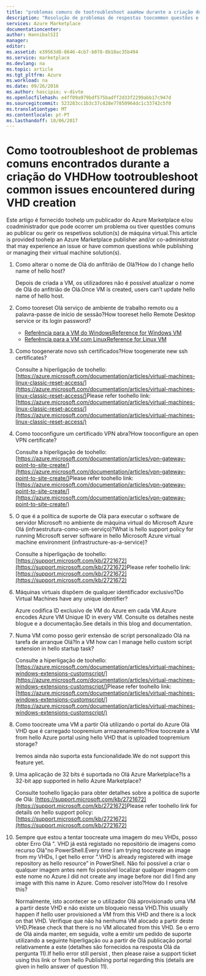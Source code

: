 ```yaml
---
title: "problemas comuns de tootroubleshoot aaaHow durante a criação do VHD | Microsoft Docs"
description: "Resolução de problemas de respostas toocommon questões e problemas durante a criação do VHD."
services: Azure Marketplace
documentationcenter: 
author: HannibalSII
manager: 
editor: 
ms.assetid: e39563d8-8646-4cb7-b078-8b10ac35b494
ms.service: marketplace
ms.devlang: na
ms.topic: article
ms.tgt_pltfrm: Azure
ms.workload: na
ms.date: 09/26/2016
ms.author: hascipio; v-divte
ms.openlocfilehash: e4ff09a979bdf575badff2d33f2299abb17c947d
ms.sourcegitcommit: 523283cc1b3c37c428e77850964dc1c33742c5f0
ms.translationtype: MT
ms.contentlocale: pt-PT
ms.lasthandoff: 10/06/2017
---
```

# <a name="how-tootroubleshoot-common-issues-encountered-during-vhd-creation"></a><span data-ttu-id="d3339-103">Como tootroubleshoot de problemas comuns encontrados durante a criação do VHD</span><span class="sxs-lookup"><span data-stu-id="d3339-103">How tootroubleshoot common issues encountered during VHD creation</span></span>
<span data-ttu-id="d3339-104">Este artigo é fornecido toohelp um publicador do Azure Marketplace e/ou coadministrador que pode ocorrer um problema ou tiver questões comuns ao publicar ou gerir os respetivos solution(s) de máquina virtual.</span><span class="sxs-lookup"><span data-stu-id="d3339-104">This article is provided toohelp an Azure Marketplace publisher and/or co-administrator that may experience an issue or have common questions while publishing or managing their virtual machine solution(s).</span></span>

1. <span data-ttu-id="d3339-105">Como alterar o nome de Olá do anfitrião de Olá?</span><span class="sxs-lookup"><span data-stu-id="d3339-105">How do I change hello name of hello host?</span></span>
   
    <span data-ttu-id="d3339-106">Depois de criada a VM, os utilizadores não é possível atualizar o nome de Olá do anfitrião de Olá.</span><span class="sxs-lookup"><span data-stu-id="d3339-106">Once VM is created, users can’t update hello name of hello host.</span></span>
2. <span data-ttu-id="d3339-107">Como tooreset Olá serviço de ambiente de trabalho remoto ou a palavra-passe de início de sessão?</span><span class="sxs-lookup"><span data-stu-id="d3339-107">How tooreset hello Remote Desktop service or its login password?</span></span>
   
   * [<span data-ttu-id="d3339-108">Referência para a VM do Windows</span><span class="sxs-lookup"><span data-stu-id="d3339-108">Reference for Windows VM</span></span>](https://azure.microsoft.com/documentation/articles/virtual-machines-windows-reset-rdp/)
   * [<span data-ttu-id="d3339-109">Referência para a VM com Linux</span><span class="sxs-lookup"><span data-stu-id="d3339-109">Reference for Linux VM</span></span>](https://azure.microsoft.com/documentation/articles/virtual-machines-linux-classic-reset-access/)
3. <span data-ttu-id="d3339-110">Como toogenerate novo ssh certificados?</span><span class="sxs-lookup"><span data-stu-id="d3339-110">How toogenerate new ssh certificates?</span></span>
   
   <span data-ttu-id="d3339-111">Consulte a hiperligação de toohello: [https://azure.microsoft.com/documentation/articles/virtual-machines-linux-classic-reset-access/](https://azure.microsoft.com/documentation/articles/virtual-machines-linux-classic-reset-access/)</span><span class="sxs-lookup"><span data-stu-id="d3339-111">Please refer toohello link: [https://azure.microsoft.com/documentation/articles/virtual-machines-linux-classic-reset-access/](https://azure.microsoft.com/documentation/articles/virtual-machines-linux-classic-reset-access/)</span></span>
4. <span data-ttu-id="d3339-112">Como tooconfigure um certificado VPN abra?</span><span class="sxs-lookup"><span data-stu-id="d3339-112">How tooconfigure an open VPN certificate?</span></span>
   
   <span data-ttu-id="d3339-113">Consulte a hiperligação de toohello: [https://azure.microsoft.com/documentation/articles/vpn-gateway-point-to-site-create/](https://azure.microsoft.com/documentation/articles/vpn-gateway-point-to-site-create/)</span><span class="sxs-lookup"><span data-stu-id="d3339-113">Please refer toohello link: [https://azure.microsoft.com/documentation/articles/vpn-gateway-point-to-site-create/](https://azure.microsoft.com/documentation/articles/vpn-gateway-point-to-site-create/)</span></span>
5. <span data-ttu-id="d3339-114">O que é a política de suporte de Olá para executar o software de servidor Microsoft no ambiente de máquina virtual do Microsoft Azure Olá (infraestrutura-como-um-serviço)?</span><span class="sxs-lookup"><span data-stu-id="d3339-114">What is hello support policy for running Microsoft server software in hello Microsoft Azure virtual machine environment (infrastructure-as-a-service)?</span></span>
   
   <span data-ttu-id="d3339-115">Consulte a hiperligação de toohello: [https://support.microsoft.com/kb/2721672](https://support.microsoft.com/kb/2721672)</span><span class="sxs-lookup"><span data-stu-id="d3339-115">Please refer toohello link: [https://support.microsoft.com/kb/2721672](https://support.microsoft.com/kb/2721672)</span></span>
6. <span data-ttu-id="d3339-116">Máquinas virtuais dispõem de qualquer identificador exclusivo?</span><span class="sxs-lookup"><span data-stu-id="d3339-116">Do Virtual Machines have any unique identifier?</span></span>
   
   <span data-ttu-id="d3339-117">Azure codifica ID exclusivo de VM do Azure em cada VM.</span><span class="sxs-lookup"><span data-stu-id="d3339-117">Azure encodes Azure VM Unique ID in every VM.</span></span> <span data-ttu-id="d3339-118">Consulte os detalhes neste blogue e a documentação.</span><span class="sxs-lookup"><span data-stu-id="d3339-118">See details in this blog and documentation.</span></span>
7. <span data-ttu-id="d3339-119">Numa VM como posso gerir extensão de script personalizado Olá na tarefa de arranque Olá?</span><span class="sxs-lookup"><span data-stu-id="d3339-119">In a VM how can I manage hello custom script extension in hello startup task?</span></span>
   
   <span data-ttu-id="d3339-120">Consulte a hiperligação de toohello: [https://azure.microsoft.com/documentation/articles/virtual-machines-windows-extensions-customscript/](https://azure.microsoft.com/documentation/articles/virtual-machines-windows-extensions-customscript/)</span><span class="sxs-lookup"><span data-stu-id="d3339-120">Please refer toohello link: [https://azure.microsoft.com/documentation/articles/virtual-machines-windows-extensions-customscript/](https://azure.microsoft.com/documentation/articles/virtual-machines-windows-extensions-customscript/)</span></span>
8. <span data-ttu-id="d3339-121">Como toocreate uma VM a partir Olá utilizando o portal do Azure Olá VHD que é carregado toopremium armazenamento?</span><span class="sxs-lookup"><span data-stu-id="d3339-121">How toocreate a VM from hello Azure portal using hello VHD that is uploaded toopremium storage?</span></span>
   
   <span data-ttu-id="d3339-122">Iremos ainda não suporta esta funcionalidade.</span><span class="sxs-lookup"><span data-stu-id="d3339-122">We do not support this feature yet.</span></span>
9. <span data-ttu-id="d3339-123">Uma aplicação de 32 bits é suportada no Olá Azure Marketplace?</span><span class="sxs-lookup"><span data-stu-id="d3339-123">Is a 32-bit app supported in hello Azure Marketplace?</span></span>
   
   <span data-ttu-id="d3339-124">Consulte toohello ligação para obter detalhes sobre a política de suporte de Olá: [https://support.microsoft.com/kb/2721672](https://support.microsoft.com/kb/2721672)</span><span class="sxs-lookup"><span data-stu-id="d3339-124">Please refer toohello link for details on hello support policy: [https://support.microsoft.com/kb/2721672](https://support.microsoft.com/kb/2721672)</span></span>
10. <span data-ttu-id="d3339-125">Sempre que estou a tentar toocreate uma imagem do meu VHDs, posso obter Erro Olá ". VHD já está registado no repositório de imagens como recurso Olá"no PowerShell.</span><span class="sxs-lookup"><span data-stu-id="d3339-125">Every time I am trying toocreate an image from my VHDs, I get hello error “.VHD is already registered with image repository as hello resource” in PowerShell.</span></span> <span data-ttu-id="d3339-126">Não foi possível a criar o qualquer imagem antes nem foi possível localizar qualquer imagem com este nome no Azure.</span><span class="sxs-lookup"><span data-stu-id="d3339-126">I did not create any image before nor did I find any image with this name in Azure.</span></span> <span data-ttu-id="d3339-127">Como resolver isto?</span><span class="sxs-lookup"><span data-stu-id="d3339-127">How do I resolve this?</span></span>
    
    <span data-ttu-id="d3339-128">Normalmente, isto acontecer se o utilizador Olá aprovisionado uma VM a partir deste VHD e não existe um bloqueio nessa VHD.</span><span class="sxs-lookup"><span data-stu-id="d3339-128">This usually happen if hello user provisioned a VM from this VHD and there is a lock on that VHD.</span></span> <span data-ttu-id="d3339-129">Verifique que não há nenhuma VM alocado a partir deste VHD.</span><span class="sxs-lookup"><span data-stu-id="d3339-129">Please check that there is no VM allocated from this VHD.</span></span> <span data-ttu-id="d3339-130">Se o erro de Olá ainda manter, em seguida, volte a emitir um pedido de suporte utilizando a seguinte hiperligação ou a partir de Olá publicação portal relativamente a este (detalhes são fornecidos na resposta Olá da pergunta 11).</span><span class="sxs-lookup"><span data-stu-id="d3339-130">If hello error still persist , then please raise a support ticket using this link or from hello Publishing portal regarding this (details are given in hello answer of question 11).</span></span>
